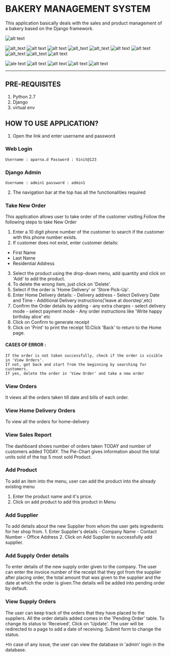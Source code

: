 # BAKERY MANAGEMENT SYSTEM
This application basically deals with the sales and product management of a bakery based on the Django framework.

![alt text](https://github.com/Awantikashri/Bakery-Management-System-Using-Django-dbSQLite3-/blob/main/UI:UX/login.png)

![alt_text](https://github.com/Awantikashri/Bakery-Management-System-Using-Django-dbSQLite3-/blob/main/UI:UX/homesales.png)
![alt text](https://github.com/Awantikashri/Bakery-Management-System-Using-Django-dbSQLite3-/blob/main/UI:UX/addcustomer.png)
![alt text](https://github.com/Awantikashri/Bakery-Management-System-Using-Django-dbSQLite3-/blob/main/UI:UX/createorder.png)
![alt_text](https://github.com/Awantikashri/Bakery-Management-System-Using-Django-dbSQLite3-/blob/main/UI:UX/confirmorder.png)
![alt_text](https://github.com/Awantikashri/Bakery-Management-System-Using-Django-dbSQLite3-/blob/main/UI:UX/addhomedelivery.png)
![alt text](https://github.com/Awantikashri/Bakery-Management-System-Using-Django-dbSQLite3-/blob/main/UI:UX/printwindow.png)
![alt text](https://github.com/Awantikashri/Bakery-Management-System-Using-Django-dbSQLite3-/blob/main/UI:UX/vieworders.png)
![alt_text](https://github.com/Awantikashri/Bakery-Management-System-Using-Django-dbSQLite3-/blob/main/UI:UX/dashboard2.png)
![alt_text](https://github.com/Awantikashri/Bakery-Management-System-Using-Django-dbSQLite3-/blob/main/UI:UX/dashboard.png)
![alt text](https://github.com/Awantikashri/Bakery-Management-System-Using-Django-dbSQLite3-/blob/main/UI:UX/homeproduct.png)

![ale text](https://github.com/Awantikashri/Bakery-Management-System-Using-Django-dbSQLite3-/blob/main/UI:UX/createproduct.png)
![alt text](https://github.com/Awantikashri/Bakery-Management-System-Using-Django-dbSQLite3-/blob/main/UI:UX/viewsupplyorder.png)
![alt text](https://github.com/Awantikashri/Bakery-Management-System-Using-Django-dbSQLite3-/blob/main/UI:UX/addsupplyorder.png)
![alt text](https://github.com/Awantikashri/Bakery-Management-System-Using-Django-dbSQLite3-/blob/main/UI:UX/updateorder.png)
![alt text](https://github.com/Awantikashri/Bakery-Management-System-Using-Django-dbSQLite3-/blob/main/UI:UX/addsupplier.png)


---------------------------
## PRE-REQUISITES
1. Python 2.7
2. Django
3. virtual env

## HOW TO USE APPLICATION?


1. Open the link and enter username and password
### Web Login
	Username : aparna.d	Password : Vinit@123
### Django Admin
	Username : admin1 password : admin1

2. The navigation bar at the top has all the functionalities required
	
### Take New Order
This application allows user to take order of the customer visiting.Follow the following steps to take New Order

1. Enter a 10 digit phone number of the customer to search if the customer with this phone number exists.
2. If customer does not exist, enter customer details:
- First Name	
- Last Name	
- Residential Address
3. Select the product using the drop-down menu, add quantity and click on 'Add' to add the product.
4. To delete the wrong item, just click on 'Delete'.
5. Select if the order is 'Home Delivery' or 'Store Pick-Up'.
6. Enter Home Delivery details:
		- Delivery address
		- Select Delivery Date and Time
		- Additional Delivery instructions('leave at doorstep',etc)
7. Confirm the Order details by adding
		- any extra charges
		- select delivery mode
		- select payment mode
		- Any order instructions like 'Write happy birthday alice' etc
8. Click on Confirm to generate receipt
9. Click on 'Print' to print the receipt
10.Click 'Back' to return to the Home page.

#### CASES OF ERROR :
	If the order is not taken successfully, check if the order is visible in 'View Orders'.
	If not, get back and start from the beginning by searching for customers.
	If yes, delete the order in 'View Order' and take a new order


### View Orders
It views all the orders taken till date and bills of each order.


### View Home Delivery Orders
To view all the orders for home-delivery

### View Sales Report
The dashboard shows number of orders taken TODAY and number of customers added TODAY.
The Pie-Chart gives information about the total units sold of the top 5 most sold Product.
### Add Product
To add an item into the menu, user can add the product into the already existing menu
1. Enter the product name and it's price.
2. Click on add product to add this product in Menu
### Add Supplier
To add details about the new Supplier from whom the user gets ingredients for her shop from.
	1. Enter Supplier's details
		- Company Name
		- Contact Number
		- Office Address
	2. Click on Add Supplier to successfully add  supplier.
### Add Supply Order details
To enter details of the new supply order given to the company. The user can enter the invoice number of the receipt that they got from the supplier after placing order, the total amount that was given to the supplier and the date at which the order is given.The details will be added into pending order by default.

### View Supply Orders
The user can keep track of the orders that they have placed to the suppliers. All the order details added comes in the 'Pending Order' table. To change its status to 'Received', Click on 'Update'. The user will be redirected to a page to add a date of receiving. Submit form to change the status.

*In case of any issue, the user can view the database in 'admin' login in the database.
